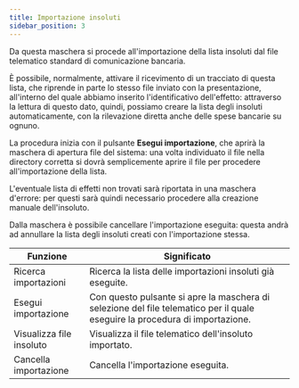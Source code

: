 ```yaml
---
title: Importazione insoluti
sidebar_position: 3
---
```


Da questa maschera si procede all'importazione della lista insoluti dal file telematico standard di comunicazione bancaria. 

È possibile, normalmente, attivare il ricevimento di un tracciato di questa lista, che riprende in parte lo stesso file inviato con la presentazione, all'interno del quale abbiamo inserito l'identificativo dell'effetto: attraverso la lettura di questo dato, quindi, possiamo creare la lista degli insoluti automaticamente, con la rilevazione diretta anche delle spese bancarie su ognuno.

La procedura inizia con il pulsante **Esegui importazione**, che aprirà la maschera di apertura file del sistema: una volta individuato il file nella directory corretta si dovrà semplicemente aprire il file per procedere all'importazione della lista. 

L'eventuale lista di effetti non trovati sarà riportata in una maschera d'errore: per questi sarà quindi necessario procedere alla creazione manuale dell'insoluto.

Dalla maschera è possibile cancellare l'importazione eseguita: questa andrà ad annullare la lista degli insoluti creati con l'importazione stessa.



| Funzione | Significato |
| --- | --- |
| Ricerca importazioni | Ricerca la lista delle importazioni insoluti già eseguite. |
| Esegui importazione | Con questo pulsante si apre la maschera di selezione del file telematico per il quale eseguire la procedura di importazione. |
| Visualizza file insoluto | Visualizza il file telematico dell'insoluto importato. |
| Cancella importazione | Cancella l'importazione eseguita. |






